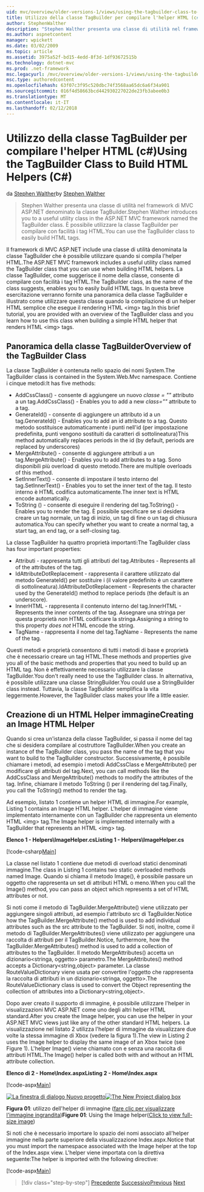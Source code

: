 ```yaml
---
uid: mvc/overview/older-versions-1/views/using-the-tagbuilder-class-to-build-html-helpers-cs
title: Utilizzo della classe TagBuilder per compilare l'helper HTML (c#) | Documenti Microsoft
author: StephenWalther
description: "Stephen Walther presenta una classe di utilità nel framework di MVC ASP.NET denominato la classe TagBuilder. È possibile utilizzare facilmente la classe TagBuilder per..."
ms.author: aspnetcontent
manager: wpickett
ms.date: 03/02/2009
ms.topic: article
ms.assetid: 3975a52f-bd15-4edd-8f3d-1df93672515b
ms.technology: dotnet-mvc
ms.prod: .net-framework
msc.legacyurl: /mvc/overview/older-versions-1/views/using-the-tagbuilder-class-to-build-html-helpers-cs
msc.type: authoredcontent
ms.openlocfilehash: 63f07c3f95c520dbc74f3568aa65dc6a6f34a901
ms.sourcegitcommit: 016f4d58663bcd442930227022de23fb3abee0b3
ms.translationtype: MT
ms.contentlocale: it-IT
ms.lasthandoff: 02/12/2018
---
```

<a name="using-the-tagbuilder-class-to-build-html-helpers-c"></a><span data-ttu-id="0ae87-104">Utilizzo della classe TagBuilder per compilare l'helper HTML (c#)</span><span class="sxs-lookup"><span data-stu-id="0ae87-104">Using the TagBuilder Class to Build HTML Helpers (C#)</span></span>
====================
<span data-ttu-id="0ae87-105">da [Stephen Walther](https://github.com/StephenWalther)</span><span class="sxs-lookup"><span data-stu-id="0ae87-105">by [Stephen Walther](https://github.com/StephenWalther)</span></span>

> <span data-ttu-id="0ae87-106">Stephen Walther presenta una classe di utilità nel framework di MVC ASP.NET denominato la classe TagBuilder.</span><span class="sxs-lookup"><span data-stu-id="0ae87-106">Stephen Walther introduces you to a useful utility class in the ASP.NET MVC framework named the TagBuilder class.</span></span> <span data-ttu-id="0ae87-107">È possibile utilizzare la classe TagBuilder per compilare con facilità i tag HTML.</span><span class="sxs-lookup"><span data-stu-id="0ae87-107">You can use the TagBuilder class to easily build HTML tags.</span></span>


<span data-ttu-id="0ae87-108">Il framework di MVC ASP.NET include una classe di utilità denominata la classe TagBuilder che è possibile utilizzare quando si compila l'helper HTML.</span><span class="sxs-lookup"><span data-stu-id="0ae87-108">The ASP.NET MVC framework includes a useful utility class named the TagBuilder class that you can use when building HTML helpers.</span></span> <span data-ttu-id="0ae87-109">La classe TagBuilder, come suggerisce il nome della classe, consente di compilare con facilità i tag HTML.</span><span class="sxs-lookup"><span data-stu-id="0ae87-109">The TagBuilder class, as the name of the class suggests, enables you to easily build HTML tags.</span></span> <span data-ttu-id="0ae87-110">In questa breve esercitazione verranno fornite una panoramica della classe TagBuilder e illustrato come utilizzare questa classe quando la compilazione di un helper HTML semplice che esegue il rendering HTML &lt;img&gt; tag.</span><span class="sxs-lookup"><span data-stu-id="0ae87-110">In this brief tutorial, you are provided with an overview of the TagBuilder class and you learn how to use this class when building a simple HTML helper that renders HTML &lt;img&gt; tags.</span></span>

## <a name="overview-of-the-tagbuilder-class"></a><span data-ttu-id="0ae87-111">Panoramica della classe TagBuilder</span><span class="sxs-lookup"><span data-stu-id="0ae87-111">Overview of the TagBuilder Class</span></span>

<span data-ttu-id="0ae87-112">La classe TagBuilder è contenuta nello spazio dei nomi System.</span><span class="sxs-lookup"><span data-stu-id="0ae87-112">The TagBuilder class is contained in the System.Web.Mvc namespace.</span></span> <span data-ttu-id="0ae87-113">Contiene i cinque metodi:</span><span class="sxs-lookup"><span data-stu-id="0ae87-113">It has five methods:</span></span>

- <span data-ttu-id="0ae87-114">AddCssClass() - consente di aggiungere un nuovo *classe = ""* attributo a un tag.</span><span class="sxs-lookup"><span data-stu-id="0ae87-114">AddCssClass() - Enables you to add a new *class=""* attribute to a tag.</span></span>
- <span data-ttu-id="0ae87-115">GenerateId() - consente di aggiungere un attributo id a un tag.</span><span class="sxs-lookup"><span data-stu-id="0ae87-115">GenerateId() - Enables you to add an id attribute to a tag.</span></span> <span data-ttu-id="0ae87-116">Questo metodo sostituisce automaticamente i punti nell'id (per impostazione predefinita, punti vengono sostituiti da caratteri di sottolineatura)</span><span class="sxs-lookup"><span data-stu-id="0ae87-116">This method automatically replaces periods in the id (by default, periods are replaced by underscores)</span></span>
- <span data-ttu-id="0ae87-117">MergeAttribute() - consente di aggiungere attributi a un tag.</span><span class="sxs-lookup"><span data-stu-id="0ae87-117">MergeAttribute() - Enables you to add attributes to a tag.</span></span> <span data-ttu-id="0ae87-118">Sono disponibili più overload di questo metodo.</span><span class="sxs-lookup"><span data-stu-id="0ae87-118">There are multiple overloads of this method.</span></span>
- <span data-ttu-id="0ae87-119">SetInnerText() - consente di impostare il testo interno del tag.</span><span class="sxs-lookup"><span data-stu-id="0ae87-119">SetInnerText() - Enables you to set the inner text of the tag.</span></span> <span data-ttu-id="0ae87-120">Il testo interno è HTML codifica automaticamente.</span><span class="sxs-lookup"><span data-stu-id="0ae87-120">The inner text is HTML encode automatically.</span></span>
- <span data-ttu-id="0ae87-121">ToString () - consente di eseguire il rendering del tag.</span><span class="sxs-lookup"><span data-stu-id="0ae87-121">ToString() - Enables you to render the tag.</span></span> <span data-ttu-id="0ae87-122">È possibile specificare se si desidera creare un tag normale, un tag di inizio, un tag di fine o un tag di chiusura automatica.</span><span class="sxs-lookup"><span data-stu-id="0ae87-122">You can specify whether you want to create a normal tag, a start tag, an end tag, or a self-closing tag.</span></span>
  

<span data-ttu-id="0ae87-123">La classe TagBuilder ha quattro proprietà importanti:</span><span class="sxs-lookup"><span data-stu-id="0ae87-123">The TagBuilder class has four important properties:</span></span>

- <span data-ttu-id="0ae87-124">Attributi - rappresenta tutti gli attributi del tag.</span><span class="sxs-lookup"><span data-stu-id="0ae87-124">Attributes - Represents all of the attributes of the tag.</span></span>
- <span data-ttu-id="0ae87-125">IdAttributeDotReplacement - rappresenta il carattere utilizzato dal metodo GenerateId() per sostituire i (il valore predefinito è un carattere di sottolineatura).</span><span class="sxs-lookup"><span data-stu-id="0ae87-125">IdAttributeDotReplacement - Represents the character used by the GenerateId() method to replace periods (the default is an underscore).</span></span>
- <span data-ttu-id="0ae87-126">InnerHTML - rappresenta il contenuto interno del tag.</span><span class="sxs-lookup"><span data-stu-id="0ae87-126">InnerHTML - Represents the inner contents of the tag.</span></span> <span data-ttu-id="0ae87-127">Assegnare una stringa per questa proprietà *non* HTML codificare la stringa.</span><span class="sxs-lookup"><span data-stu-id="0ae87-127">Assigning a string to this property *does not* HTML encode the string.</span></span>
- <span data-ttu-id="0ae87-128">TagName - rappresenta il nome del tag.</span><span class="sxs-lookup"><span data-stu-id="0ae87-128">TagName - Represents the name of the tag.</span></span>

<span data-ttu-id="0ae87-129">Questi metodi e proprietà consentono di tutti i metodi di base e proprietà che è necessario creare un tag HTML.</span><span class="sxs-lookup"><span data-stu-id="0ae87-129">These methods and properties give you all of the basic methods and properties that you need to build up an HTML tag.</span></span> <span data-ttu-id="0ae87-130">Non è effettivamente necessario utilizzare la classe TagBuilder.</span><span class="sxs-lookup"><span data-stu-id="0ae87-130">You don't really need to use the TagBuilder class.</span></span> <span data-ttu-id="0ae87-131">In alternativa, è possibile utilizzare una classe StringBuilder.</span><span class="sxs-lookup"><span data-stu-id="0ae87-131">You could use a StringBuilder class instead.</span></span> <span data-ttu-id="0ae87-132">Tuttavia, la classe TagBuilder semplifica la vita leggermente.</span><span class="sxs-lookup"><span data-stu-id="0ae87-132">However, the TagBuilder class makes your life a little easier.</span></span>

## <a name="creating-an-image-html-helper"></a><span data-ttu-id="0ae87-133">Creazione di un HTML Helper immagine</span><span class="sxs-lookup"><span data-stu-id="0ae87-133">Creating an Image HTML Helper</span></span>

<span data-ttu-id="0ae87-134">Quando si crea un'istanza della classe TagBuilder, si passa il nome del tag che si desidera compilare al costruttore TagBuilder.</span><span class="sxs-lookup"><span data-stu-id="0ae87-134">When you create an instance of the TagBuilder class, you pass the name of the tag that you want to build to the TagBuilder constructor.</span></span> <span data-ttu-id="0ae87-135">Successivamente, è possibile chiamare i metodi, ad esempio i metodi AddCssClass e MergeAttribute() per modificare gli attributi del tag.</span><span class="sxs-lookup"><span data-stu-id="0ae87-135">Next, you can call methods like the AddCssClass and MergeAttribute() methods to modify the attributes of the tag.</span></span> <span data-ttu-id="0ae87-136">Infine, chiamare il metodo ToString () per il rendering del tag.</span><span class="sxs-lookup"><span data-stu-id="0ae87-136">Finally, you call the ToString() method to render the tag.</span></span>

<span data-ttu-id="0ae87-137">Ad esempio, listato 1 contiene un helper HTML di immagine.</span><span class="sxs-lookup"><span data-stu-id="0ae87-137">For example, Listing 1 contains an Image HTML helper.</span></span> <span data-ttu-id="0ae87-138">L'helper di immagine viene implementato internamente con un TagBuilder che rappresenta un elemento HTML &lt;img&gt; tag.</span><span class="sxs-lookup"><span data-stu-id="0ae87-138">The Image helper is implemented internally with a TagBuilder that represents an HTML &lt;img&gt; tag.</span></span>

<span data-ttu-id="0ae87-139">**Elenco 1 - Helpers\ImageHelper.cs**</span><span class="sxs-lookup"><span data-stu-id="0ae87-139">**Listing 1 - Helpers\ImageHelper.cs**</span></span>

[!code-csharp[Main](using-the-tagbuilder-class-to-build-html-helpers-cs/samples/sample1.cs)]

<span data-ttu-id="0ae87-140">La classe nel listato 1 contiene due metodi di overload statici denominati immagine.</span><span class="sxs-lookup"><span data-stu-id="0ae87-140">The class in Listing 1 contains two static overloaded methods named Image.</span></span> <span data-ttu-id="0ae87-141">Quando si chiama il metodo Image(), è possibile passare un oggetto che rappresenta un set di attributi HTML o meno.</span><span class="sxs-lookup"><span data-stu-id="0ae87-141">When you call the Image() method, you can pass an object which represents a set of HTML attributes or not.</span></span>

<span data-ttu-id="0ae87-142">Si noti come il metodo di TagBuilder.MergeAttribute() viene utilizzato per aggiungere singoli attributi, ad esempio l'attributo src di TagBuilder.</span><span class="sxs-lookup"><span data-stu-id="0ae87-142">Notice how the TagBuilder.MergeAttribute() method is used to add individual attributes such as the src attribute to the TagBuilder.</span></span> <span data-ttu-id="0ae87-143">Si noti, inoltre, come il metodo di TagBuilder.MergeAttributes() viene utilizzato per aggiungere una raccolta di attributi per il TagBuilder.</span><span class="sxs-lookup"><span data-stu-id="0ae87-143">Notice, furthermore, how the TagBuilder.MergeAttributes() method is used to add a collection of attributes to the TagBuilder.</span></span> <span data-ttu-id="0ae87-144">Il metodo MergeAttributes() accetta un dizionario&lt;stringa, oggetto&gt; parametro.</span><span class="sxs-lookup"><span data-stu-id="0ae87-144">The MergeAttributes() method accepts a Dictionary&lt;string,object&gt; parameter.</span></span> <span data-ttu-id="0ae87-145">La classe RouteValueDictionary viene usata per convertire l'oggetto che rappresenta la raccolta di attributi in un dizionario&lt;stringa, oggetto&gt;.</span><span class="sxs-lookup"><span data-stu-id="0ae87-145">The RouteValueDictionary class is used to convert the Object representing the collection of attributes into a Dictionary&lt;string,object&gt;.</span></span>

<span data-ttu-id="0ae87-146">Dopo aver creato il supporto di immagine, è possibile utilizzare l'helper in visualizzazioni MVC ASP.NET come uno degli altri helper HTML standard.</span><span class="sxs-lookup"><span data-stu-id="0ae87-146">After you create the Image helper, you can use the helper in your ASP.NET MVC views just like any of the other standard HTML helpers.</span></span> <span data-ttu-id="0ae87-147">La visualizzazione nel listato 2 utilizza l'helper di immagine da visualizzare due volte la stessa immagine di Xbox (vedere la figura 1).</span><span class="sxs-lookup"><span data-stu-id="0ae87-147">The view in Listing 2 uses the Image helper to display the same image of an Xbox twice (see Figure 1).</span></span> <span data-ttu-id="0ae87-148">L'helper Image() viene chiamato con e senza una raccolta di attributi HTML.</span><span class="sxs-lookup"><span data-stu-id="0ae87-148">The Image() helper is called both with and without an HTML attribute collection.</span></span>

<span data-ttu-id="0ae87-149">**Elenco di 2 - Home\Index.aspx**</span><span class="sxs-lookup"><span data-stu-id="0ae87-149">**Listing 2 - Home\Index.aspx**</span></span>

[!code-aspx[Main](using-the-tagbuilder-class-to-build-html-helpers-cs/samples/sample2.aspx)]


<span data-ttu-id="0ae87-150">[![La finestra di dialogo Nuovo progetto](using-the-tagbuilder-class-to-build-html-helpers-cs/_static/image1.jpg)](using-the-tagbuilder-class-to-build-html-helpers-cs/_static/image1.png)</span><span class="sxs-lookup"><span data-stu-id="0ae87-150">[![The New Project dialog box](using-the-tagbuilder-class-to-build-html-helpers-cs/_static/image1.jpg)](using-the-tagbuilder-class-to-build-html-helpers-cs/_static/image1.png)</span></span>

<span data-ttu-id="0ae87-151">**Figura 01**: utilizzo dell'helper di immagine ([fare clic per visualizzare l'immagine ingrandita](using-the-tagbuilder-class-to-build-html-helpers-cs/_static/image2.png))</span><span class="sxs-lookup"><span data-stu-id="0ae87-151">**Figure 01**: Using the Image helper([Click to view full-size image](using-the-tagbuilder-class-to-build-html-helpers-cs/_static/image2.png))</span></span>


<span data-ttu-id="0ae87-152">Si noti che è necessario importare lo spazio dei nomi associato all'helper immagine nella parte superiore della visualizzazione Index.aspx.</span><span class="sxs-lookup"><span data-stu-id="0ae87-152">Notice that you must import the namespace associated with the Image helper at the top of the Index.aspx view.</span></span> <span data-ttu-id="0ae87-153">L'helper viene importata con la direttiva seguente:</span><span class="sxs-lookup"><span data-stu-id="0ae87-153">The helper is imported with the following directive:</span></span>

[!code-aspx[Main](using-the-tagbuilder-class-to-build-html-helpers-cs/samples/sample3.aspx)]

>[!div class="step-by-step"]
<span data-ttu-id="0ae87-154">[Precedente](creating-custom-html-helpers-cs.md)
[Successivo](creating-page-layouts-with-view-master-pages-cs.md)</span><span class="sxs-lookup"><span data-stu-id="0ae87-154">[Previous](creating-custom-html-helpers-cs.md)
[Next](creating-page-layouts-with-view-master-pages-cs.md)</span></span>
